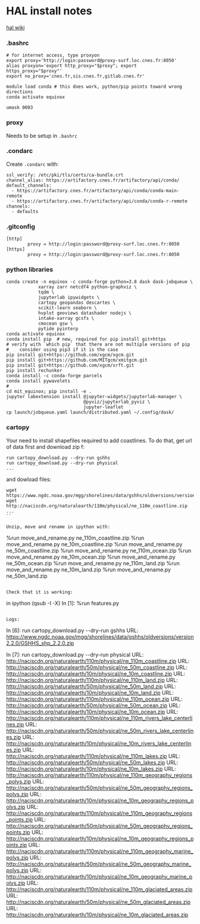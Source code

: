 # HAL install notes

[hal wiki](https://gitlab.cnes.fr/hpc/wikiHPC/wikis/home)


### .bashrc

```
# for internet access, type proxyon
export proxy='http://login:password@proxy-surf.loc.cnes.fr:8050'
alias proxyon='export http_proxy="$proxy"; export https_proxy="$proxy"'
export no_proxy='cnes.fr,sis.cnes.fr,gitlab.cnes.fr'

module load conda # this does work, python/pip points toward wrong directions
conda activate equinox

umask 0003
```

### proxy

Needs to be setup in `.bashrc`

### .condarc

Create `.condarc` with:

```
ssl_verify: /etc/pki/tls/certs/ca-bundle.crt
channel_alias: https://artifactory.cnes.fr/artifactory/api/conda/
default_channels:
  - https://artifactory.cnes.fr/artifactory/api/conda/conda-main-remote
  - https://artifactory.cnes.fr/artifactory/api/conda/conda-r-remote
channels:
  - defaults
```

### .gitconfig

```
[http]
        proxy = http://login:password@proxy-surf.loc.cnes.fr:8050
[https]
        proxy = http://login:password@proxy-surf.loc.cnes.fr:8050
```

### python libraries

```
conda create -n equinox -c conda-forge python=3.8 dask dask-jobqueue \
            xarray zarr netcdf4 python-graphviz \
            tqdm \
            jupyterlab ipywidgets \
            cartopy geopandas descartes \
            scikit-learn seaborn \
            hvplot geoviews datashader nodejs \
            intake-xarray gcsfs \
            cmocean gsw \
            pytide pyinterp
conda activate equinox
conda install pip  # new, required for pip install git+https
# verify with `which pip` that there are not multiple versions of pip
#    consider using pip3 if it is the case
pip install git+https://github.com/xgcm/xgcm.git
pip install git+https://github.com/MITgcm/xmitgcm.git
pip install git+https://github.com/xgcm/xrft.git
pip install rechunker
conda install -c conda-forge parcels
conda install pywavelets
#
cd mit_equinox; pip install -e .
jupyter labextension install @jupyter-widgets/jupyterlab-manager \
                             @pyviz/jupyterlab_pyviz \
                             jupyter-leaflet
cp launch/jobqueue.yaml launch/distributed.yaml ~/.config/dask/
```


### cartopy

Your need to install shapefiles required to add coastlines.
To do that, get url of data first and download zip f:
```
run cartopy_download.py --dry-run gshhs
run cartopy_download.py --dry-run physical
...
```
and dowload files:
```
wget https://www.ngdc.noaa.gov/mgg/shorelines/data/gshhs/oldversions/version2.2.0/GSHHS_shp_2.2.0.zip
wget http://naciscdn.org/naturalearth/110m/physical/ne_110m_coastline.zip
...
``

Unzip, move and rename in ipython with:

```
%run move_and_rename.py  ne_110m_coastline.zip
%run move_and_rename.py  ne_10m_coastline.zip
%run move_and_rename.py  ne_50m_coastline.zip
%run move_and_rename.py  ne_110m_ocean.zip
%run move_and_rename.py  ne_10m_ocean.zip
%run move_and_rename.py  ne_50m_ocean.zip
%run move_and_rename.py  ne_110m_land.zip
%run move_and_rename.py  ne_10m_land.zip
%run move_and_rename.py  ne_50m_land.zip
```

Check that it is working:
```
in ipython (qsub -I -X)
In [1]: %run features.py
```

Logs:

```
In [6]: run cartopy_download.py --dry-run gshhs
URL: https://www.ngdc.noaa.gov/mgg/shorelines/data/gshhs/oldversions/version2.2.0/GSHHS_shp_2.2.0.zip

In [7]: run cartopy_download.py --dry-run physical
URL: http://naciscdn.org/naturalearth/110m/physical/ne_110m_coastline.zip
URL: http://naciscdn.org/naturalearth/50m/physical/ne_50m_coastline.zip
URL: http://naciscdn.org/naturalearth/10m/physical/ne_10m_coastline.zip
URL: http://naciscdn.org/naturalearth/110m/physical/ne_110m_land.zip
URL: http://naciscdn.org/naturalearth/50m/physical/ne_50m_land.zip
URL: http://naciscdn.org/naturalearth/10m/physical/ne_10m_land.zip
URL: http://naciscdn.org/naturalearth/110m/physical/ne_110m_ocean.zip
URL: http://naciscdn.org/naturalearth/50m/physical/ne_50m_ocean.zip
URL: http://naciscdn.org/naturalearth/10m/physical/ne_10m_ocean.zip
URL: http://naciscdn.org/naturalearth/110m/physical/ne_110m_rivers_lake_centerlines.zip
URL: http://naciscdn.org/naturalearth/50m/physical/ne_50m_rivers_lake_centerlines.zip
URL: http://naciscdn.org/naturalearth/10m/physical/ne_10m_rivers_lake_centerlines.zip
URL: http://naciscdn.org/naturalearth/110m/physical/ne_110m_lakes.zip
URL: http://naciscdn.org/naturalearth/50m/physical/ne_50m_lakes.zip
URL: http://naciscdn.org/naturalearth/10m/physical/ne_10m_lakes.zip
URL: http://naciscdn.org/naturalearth/110m/physical/ne_110m_geography_regions_polys.zip
URL: http://naciscdn.org/naturalearth/50m/physical/ne_50m_geography_regions_polys.zip
URL: http://naciscdn.org/naturalearth/10m/physical/ne_10m_geography_regions_polys.zip
URL: http://naciscdn.org/naturalearth/110m/physical/ne_110m_geography_regions_points.zip
URL: http://naciscdn.org/naturalearth/50m/physical/ne_50m_geography_regions_points.zip
URL: http://naciscdn.org/naturalearth/10m/physical/ne_10m_geography_regions_points.zip
URL: http://naciscdn.org/naturalearth/110m/physical/ne_110m_geography_marine_polys.zip
URL: http://naciscdn.org/naturalearth/50m/physical/ne_50m_geography_marine_polys.zip
URL: http://naciscdn.org/naturalearth/10m/physical/ne_10m_geography_marine_polys.zip
URL: http://naciscdn.org/naturalearth/110m/physical/ne_110m_glaciated_areas.zip
URL: http://naciscdn.org/naturalearth/50m/physical/ne_50m_glaciated_areas.zip
URL: http://naciscdn.org/naturalearth/10m/physical/ne_10m_glaciated_areas.zip
```
